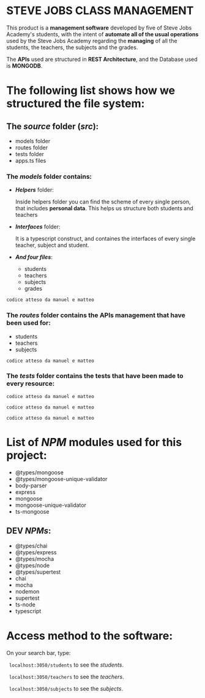 # STEVE JOBS CLASS MANAGEMENT

This product is a **management software** developed by five of Steve Jobs Academy's students, with the intent of **automate all of the usual operations** used by the Steve Jobs Academy regarding the **managing** of all the students, the teachers, the subjects and the grades.


The **APIs** used are structured in **REST Architecture**, and the Database used is **MONGODB**.



 # The following list shows how we structured the file system:

 ## The _**source**_ folder (_**src**_):
  * models folder
  * routes folder
  * tests folder
  * apps.ts files
  
 
  
  
### The _***models***_ folder contains:
  * _**Helpers**_ folder:
  
    Inside helpers folder you can find the scheme of every single person, that includes **personal data**.
    This helps us structure both students and teachers 
  * _**Interfaces**_ folder:
  
    It is a typescript construct, and containes the interfaces of every single teacher, subject and student.
  * _**And four files**_:
    * students
    * teachers
    * subjects
    * grades
    
  `codice atteso da manuel e matteo`
    
### The _***routes***_ folder contains the APIs management that have been used for:
   * students
   * teachers
   * subjects
   
   `codice atteso da manuel e matteo`
   
### The _***tests***_ folder contains the tests that have been made to every resource:
`codice atteso da manuel e matteo`

`codice atteso da manuel e matteo`

`codice atteso da manuel e matteo`

# List of _NPM_ modules used for this project:
   * @types/mongoose 
   * @types/mongoose-unique-validator
   * body-parser
   * express
   * mongoose
   * mongoose-unique-validator
   * ts-mongoose
   
## DEV _NPMs_:
  * @types/chai
  * @types/express
  * @types/mocha
  * @types/node
  * @types/supertest
  * chai
  * mocha
  * nodemon
  * supertest
  * ts-node
  * typescript


# Access method to the software:

On your search bar, type:

` localhost:3050/students` to see the *students*.

` localhost:3050/teachers` to see the *teachers*.

` localhost:3050/subjects` to see the *subjects*.
